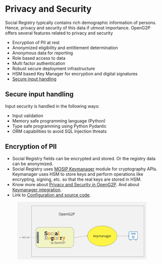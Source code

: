 # Privacy and Security

Social Registry typically contains rich demographic information of persons. Hence, privacy and security of this data if utmost importance. OpenG2P offers several features related to privacy and security

* Encryption of PII at rest
* Anonymized eligibility and entitlement determination
* Anonymous data for reporting
* Role based access to data
* Multi factor authentication
* Robust secure deployment infrastructure
* HSM based Key Manager for encryption and digital signatures
* [Secure input handling](https://openg2p.gitbook.io/1.2-reorg/Kh7IXykse3jg1KAO6g2b/social-registry/privacy-and-security#secure-input-handling)

## Secure input handling <a href="#secure-input-handling" id="secure-input-handling"></a>

Input security is handled in the following ways:

* Input validation
* Memory safe programming language (Python)
* Type safe programming using Python Pydantic
* ORM capabilities to avoid SQL Injection threats

## Encryption of PII

* Social Registry fields can be encrypted and stored. Or the registry data can be anonymized.
* Social Registry uses [MOSIP Keymanager](https://docs.mosip.io/1.2.0/modules/keymanager) module for cryptography APIs. Keymanager uses HSM to store keys and perform operations like encrypting, signing, etc. so that the real keys are stored in HSM.
* Know more about [Privacy and Security in OpenG2P](../../privacy-and-security/). And about [Keymanager integration](../../privacy-and-security/key-manager.md).
* Link to [Configuration and source code](../../pbms/developer-zone/repositories/openg2p-security.md).

<figure><img src="../../.gitbook/assets/Registry Keymanager (1) (1).jpg" alt=""><figcaption></figcaption></figure>


